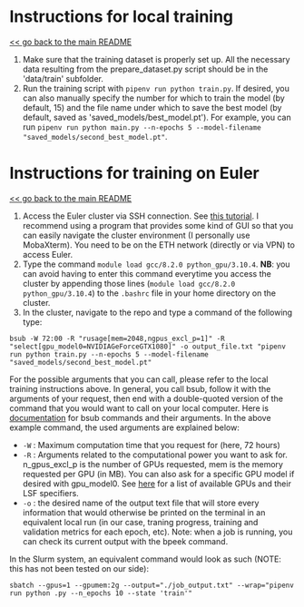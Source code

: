 # Instructions for local training
[<< go back to the main README](../README.md)
1. Make sure that the training dataset is properly set up. All the necessary data resulting from the prepare_dataset.py script should be in the 'data/train' subfolder.
2. Run the training script with `pipenv run python train.py`. If desired, you can also manually specify the number for which to train the model (by default, 15) and the file name under which to save the best model (by default, saved as 'saved_models/best_model.pt'). For example, you can run `pipenv run python main.py --n-epochs 5 --model-filename "saved_models/second_best_model.pt"`.


# Instructions for training on Euler
[<< go back to the main README](../README.md)
1. Access the Euler cluster via SSH connection. See [this tutorial](https://scicomp.ethz.ch/wiki/Accessing_the_clusters). I recommend using a program that provides some kind of GUI so that you can easily navigate the cluster environment (I personally use MobaXterm). You need to be on the ETH network (directly or via VPN) to access Euler.
2. Type the command `module load gcc/8.2.0 python_gpu/3.10.4`. **NB**: you can avoid having to enter this command everytime you access the cluster by appending those lines (`module load gcc/8.2.0 python_gpu/3.10.4`) to the `.bashrc` file in your home directory on the cluster.
3. In the cluster, navigate to the repo and type a command of the following type:
```
bsub -W 72:00 -R "rusage[mem=2048,ngpus_excl_p=1]" -R "select[gpu_model0=NVIDIAGeForceGTX1080]" -o output_file.txt "pipenv run python train.py --n-epochs 5 --model-filename "saved_models/second_best_model.pt"
```
For the possible arguments that you can call, please refer to the local training instructions above.
In general, you call bsub, follow it with the arguments of your request, then end with a double-quoted version of the command that you would want to call on your local computer. Here is [documentation](https://scicomp.ethz.ch/wiki/LSF_mini_reference) for bsub commands and their arguments. In the above example command, the used arguments are explained below:
- `-W` : Maximum computation time that you request for (here, 72 hours)
- `-R` : Arguments related to the computational power you want to ask for. n_gpus_excl_p is the number of GPUs requested, mem is the memory requested per GPU (in MB). You can also ask for a specific GPU model if desired with gpu_model0. See [here](https://scicomp.ethz.ch/wiki/Getting_started_with_GPUs) for a list of available GPUs and their LSF specifiers.
- `-o` : the desired name of the output text file that will store every information that would otherwise be printed on the terminal in an equivalent local run (in our case, traning progress, training and validation metrics for each epoch, etc). Note: when a job is running, you can check its current output with the bpeek command.

In the Slurm system, an equivalent command would look as such (NOTE: this has not been tested on our side):
```
sbatch --gpus=1 --gpumem:2g --output="./job_output.txt" --wrap="pipenv run python .py --n_epochs 10 --state 'train'"
```